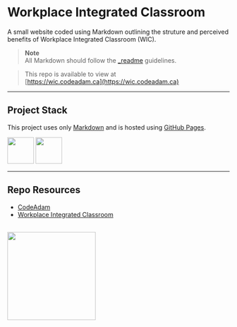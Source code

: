 # Workplace Integrated Classroom

A small website coded using Markdown outlining the struture and perceived benefits of Workplace Integrated Classroom (WIC). 

> **Note**  
> All Markdown should follow the [_readme](https://readme.codeadam.ca/) guidelines.

> This repo is available to view at  
> [https://wic.codeadam.ca](https://wic.codeadam.ca)

---

## Project Stack

This project uses only [Markdown](https://www.markdownguide.org/) and is hosted using [GitHub Pages](https://pages.github.com/).

<img src="https://console.codeadam.ca/api/image/github" width="60"> <img src="https://console.codeadam.ca/api/image/markdown" width="60">

---

## Repo Resources

- [CodeAdam](https://codeadam.ca/)
- [Workplace Integrated Classroom](https://wic.codeadam.ca/)

<br>
<a href="https://codeadam.ca">
<img src="https://cdn.codeadam.ca/images@1.0.0/codeadam-logo-coloured-horizontal.png" width="200">
</a>
